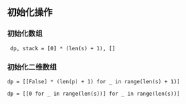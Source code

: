 ## 初始化操作

### 初始化数组

```
 dp, stack = [0] * (len(s) + 1), []

```

### 初始化二维数组

```
dp = [[False] * (len(p) + 1) for _ in range(len(s) + 1)]

dp = [[0 for _ in range(len(s))] for _ in range(len(s))]

```